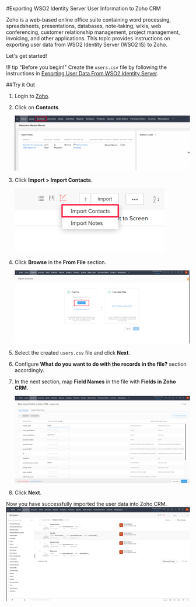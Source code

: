 #Exporting WSO2 Identity Server User Information to Zoho CRM

Zoho is a web-based online office suite containing word processing, spreadsheets, presentations, databases, note-taking, 
wikis, web conferencing, customer relationship management, project management, invoicing, and other applications. 
This topic provides instructions on exporting user data from WSO2 Identity Server (WSO2 IS) to Zoho. 

Let's get started!

!!! tip "Before you begin!"
    Create the `users.csv` file by following the instructions in 
    [Exporting User Data From WSO2 Identity Server](../exporting-user-data-from-wso2-is).
    
##Try it Out

1. Login to [Zoho](https://accounts.zoho.com/signin?servicename=ZohoHome&signupurl=https://www.zoho.com/signup.html).
2. Click on **Contacts**.

    ![contacts-on-zoho-tool-bar](../assets/img/tutorials/contacts-on-zoho-tool-bar.png)
    
3. Click **Import > Import Contacts**.

    ![import-contacts-in-zoho](../assets/img/tutorials/import-contacts-in-zoho.png)
    
4. Click **Browse** in the **From File** section.

    ![browse-in-from-file-section](../assets/img/tutorials/browse-in-from-file-section.png)
    
5. Select the created `users.csv` file and click **Next**.
6. Configure **What do you want to do with the records in the file?** section accordingly.
7. In the next section, map **Field Names** in the file with **Fields in Zoho CRM**. 

    ![map-import-fields-to-zoho-crm](../assets/img/tutorials/map-import-fields-to-zoho-crm.png)
    
8. Click **Next**.

Now you have successfully imported the user data into Zoho CRM. 
    ![imported-data-to-zoho-crm](../assets/img/tutorials/imported-data-to-zoho-crm.png)
